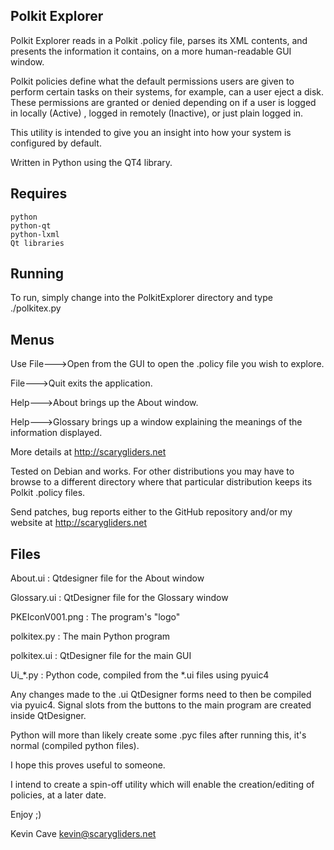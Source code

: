 Polkit Explorer
---------------

Polkit Explorer reads in a Polkit .policy file, parses its XML contents, and
presents the information it contains, on a more human-readable GUI window.

Polkit policies define what the default permissions users are given to perform
certain tasks on their systems, for example, can a user eject a disk. These
permissions are granted or denied depending on if a user is logged in locally
(Active) , logged in remotely (Inactive), or just plain logged in.

This utility is intended to give you an insight into how your system is
configured by default.

Written in Python using the QT4 library.

Requires
--------
    python
    python-qt
    python-lxml
    Qt libraries

Running
-------

To run, simply change into the PolkitExplorer directory and type ./polkitex.py

Menus
-----

Use File--->Open from the GUI to open the .policy file you wish to explore.

File--->Quit exits the application.

Help--->About brings up the About window.

Help--->Glossary brings up a window explaining the meanings of the information
        displayed.
        
More details at http://scarygliders.net

Tested on Debian and works. For other distributions you may have to browse to a
different directory where that particular distribution keeps its Polkit .policy
files.

Send patches, bug reports either to the GitHub repository and/or my website at
http://scarygliders.net 

Files
-----

About.ui        : Qtdesigner file for the About window

Glossary.ui     : QtDesigner file for the Glossary window

PKEIconV001.png : The program's "logo"

polkitex.py     : The main Python program

polkitex.ui     : QtDesigner file for the main GUI

Ui_*.py         : Python code, compiled from the *.ui files using pyuic4

Any changes made to the .ui QtDesigner forms need to then be compiled via pyuic4.
Signal slots from the buttons to the main program are created inside QtDesigner.

Python will more than likely create some .pyc files after running this, it's
normal (compiled python files).

I hope this proves useful to someone.

I intend to create a spin-off utility which will enable the creation/editing of
policies, at a later date.

Enjoy ;)

Kevin Cave
kevin@scarygliders.net
